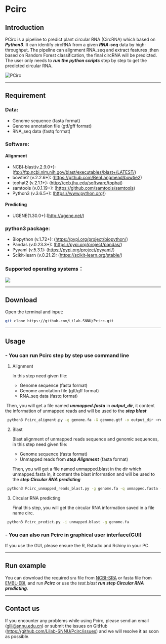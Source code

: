 # Pcirc

## Introduction

PCirc is a pipeline to predict plant circular RNA (CircRNA) which based on ***Python3***.  It can identify circRNA from  a given ***RNA-seq*** data by high-throughput. The pipeline can alignment RNA_seq and extract features ,then based on Random Forest classification, the final circRNA will be predicted. The user only needs to ***run the python scripts*** step by step to get the predicted circular RNA.

![PCirc](https://github.com/ChasingWind/Pcirc_v1.0/blob/master/Figure/Pcirc.jpg)

---

## Requirement
### Data:

- Genome sequence (fasta format)
- Genome annotation file (gtf/gff format)
- RNA_seq data (fastq format)
### Software:

#### Alignment

- NCBI-blast(v.2.9.0+):(ftp://ftp.ncbi.nlm.nih.gov/blast/executables/blast+/LATEST/)
- bowtie2 (v.2.2.6+): (https://github.com/BenLangmead/bowtie2)
- tophat2 (v.2.1.1+): (http://ccb.jhu.edu/software/tophat)
- samtools (v.0.1.19+): (https://github.com/samtools/samtools)
- Python3 (v.3.6.5+): (https://www.python.org/)

#### Predicting

- UGENE(1.30.0+):(http://ugene.net/)

### python3 package:

- Biopython (v.1.72+): (https://pypi.org/project/biopython/)
- Pandas (v.0.23.3+): (https://pypi.org/project/pandas/)
- Pyyaml (v.5.3.1): (https://pypi.org/project/pyyaml/)
- Scikit-learn (v.0.21.2): (https://scikit-learn.org/stable/)

### Supported operating systems：
![](https://s2.ax1x.com/2019/08/30/mX31PK.th.jpg)

---
## Download
  Open the terminal and input:
  ```bash
  git clone https://github.com/Lilab-SNNU/Pcirc.git
  ```
---
## Usage

### - You can run Pcirc step by step use command line

  1. Alignment

     In this step need given file:

     - Genome sequence (fasta format)
     - Genome annotation file (gtf/gff format)
     - RNA_seq data (fastq format)

​	Then, you will get a file named ***unmapped.fasta*** in ***output_dir***, it content the information of unmapped reads and will be used to the ***step blast*** 

  ```bash
   python3 Pcirc_aligment.py -g genome.fa -G genome.gtf -o output_dir <reads_1[,reads_2]>
  ```

  2. Blast

     Blast alignment of unmapped reads sequence and genomic sequences, in this step need given file:

     - Genome sequence (fasta format)
     - Unmapped reads from ***step Alignment*** (fasta format)

     Then, you will get a file named unmapped.blast in the dir which unmapped.fasta in, it content the blast information  and will be used to the ***step Circular RNA predicting***

  ```bash
   python3 Pcirc_unmapped_reads_blast.py -g genome.fa -q unmapped.fasta -o output_dir
  ```
  3. Circular RNA predicting

     Final this step, you will get the circular RNA information saved in a file name circ. 

  ```bash
   python3 Pcirc_predict.py -i unmapped.blast -g genome.fa
  ```

### - You can also run Pcirc in graphical user interface(GUI) 
   If you use the GUI, please ensure the R, Rstudio and Rshiny in your PC.

---
## Run example

You can download the required sra file from [NCBI-SRA](https://www.ncbi.nlm.nih.gov/sra/SRR3495992) or fasta file from [EMBL-EBI](https://www.ebi.ac.uk/), and run ***Pcirc*** or use the *test.blast* ***run step Circular RNA predicting***. 

---
## Contact us

If you encounter any problems while using Pcirc, please send an email (glli@snnu.edu.cn) or submit the issues on GitHub (https://github.com/Lilab-SNNU/Pcirc/issues) and we will resolve it as soon as possible.
